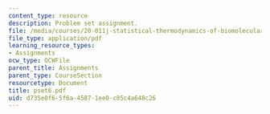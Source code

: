 ```yaml
---
content_type: resource
description: Problem set assignment.
file: /media/courses/20-011j-statistical-thermodynamics-of-biomolecular-systems-be-011j-spring-2004/d735e0f65f6a45871ee0c05c4a648c26_pset6.pdf
file_type: application/pdf
learning_resource_types:
- Assignments
ocw_type: OCWFile
parent_title: Assignments
parent_type: CourseSection
resourcetype: Document
title: pset6.pdf
uid: d735e0f6-5f6a-4587-1ee0-c05c4a648c26
---
```

